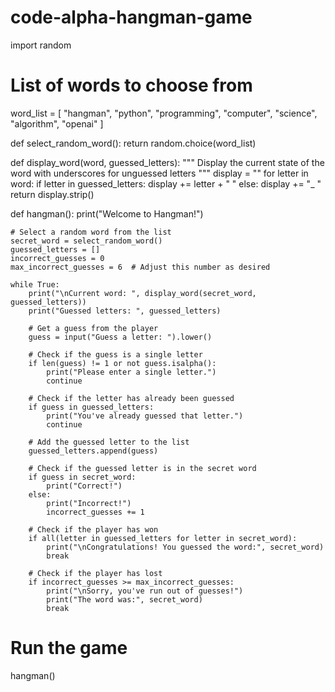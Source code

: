 # code-alpha-hangman-game
import random

# List of words to choose from
word_list = [
    "hangman",
    "python",
    "programming",
    "computer",
    "science",
    "algorithm",
    "openai"
]

def select_random_word():
    return random.choice(word_list)

def display_word(word, guessed_letters):
    """
    Display the current state of the word with underscores for unguessed letters
    """
    display = ""
    for letter in word:
        if letter in guessed_letters:
            display += letter + " "
        else:
            display += "_ "
    return display.strip()

def hangman():
    print("Welcome to Hangman!")
    
    # Select a random word from the list
    secret_word = select_random_word()
    guessed_letters = []
    incorrect_guesses = 0
    max_incorrect_guesses = 6  # Adjust this number as desired
    
    while True:
        print("\nCurrent word: ", display_word(secret_word, guessed_letters))
        print("Guessed letters: ", guessed_letters)
        
        # Get a guess from the player
        guess = input("Guess a letter: ").lower()
        
        # Check if the guess is a single letter
        if len(guess) != 1 or not guess.isalpha():
            print("Please enter a single letter.")
            continue
        
        # Check if the letter has already been guessed
        if guess in guessed_letters:
            print("You've already guessed that letter.")
            continue
        
        # Add the guessed letter to the list
        guessed_letters.append(guess)
        
        # Check if the guessed letter is in the secret word
        if guess in secret_word:
            print("Correct!")
        else:
            print("Incorrect!")
            incorrect_guesses += 1
        
        # Check if the player has won
        if all(letter in guessed_letters for letter in secret_word):
            print("\nCongratulations! You guessed the word:", secret_word)
            break
        
        # Check if the player has lost
        if incorrect_guesses >= max_incorrect_guesses:
            print("\nSorry, you've run out of guesses!")
            print("The word was:", secret_word)
            break

# Run the game
hangman()
